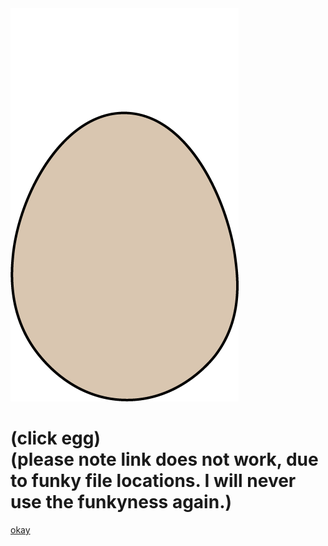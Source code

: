 <!DOCTYPE html>
<html lang="en" dir="ltr">
  <head>
    <link rel="stylesheet" href="css/opening_style.css">
    <meta charset="utf-8">
    <title>CLICK EGG</title>
  </head>
  <body>
    <a href="other_pages/index.html">
      <img src="images/egg.png" alt="egg">
    </a>
    <h1>(click egg) <br> (please note link does not work, due to funky file locations. I will never use the funkyness again.) </h1>
    <a href="index.html">okay</a>
  </body>
</html>
